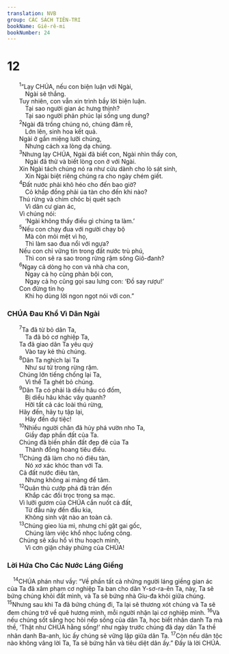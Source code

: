 ```yaml
---
translation: NVB
group: CÁC SÁCH TIÊN-TRI
bookName: Giê-rê-mi 
bookNumber: 24
---
```


<div class="title"><h1>12</h1></div>
<span class="verse gie_12_1">  <sup>1</sup>“Lạy CHÚA, nếu con biện luận với Ngài, <br/>   Ngài sẽ thắng. <br/>  Tuy nhiên, con vẫn xin trình bầy lời biện luận. <br/>   Tại sao người gian ác hưng thịnh? <br/>   Tại sao người phản phúc lại sống ung dung? <br/></span>
<span class="verse gie_12_2">  <sup>2</sup>Ngài đã trồng chúng nó, chúng đâm rễ, <br/>   Lớn lên, sinh hoa kết quả. <br/>  Ngài ở gần miệng lưỡi chúng, <br/>   Nhưng cách xa lòng dạ chúng. <br/></span>
<span class="verse gie_12_3">  <sup>3</sup>Nhưng lạy CHÚA, Ngài đã biết con, Ngài nhìn thấy con, <br/>   Ngài đã thử và biết lòng con ở với Ngài. <br/>  Xin Ngài tách chúng nó ra như cừu dành cho lò sát sinh, <br/>   Xin Ngài biệt riêng chúng ra cho ngày chém giết. <br/></span>
<span class="verse gie_12_4">  <sup>4</sup>Đất nước phải khô héo cho đến bao giờ? <br/>   Cỏ khắp đồng phải úa tàn cho đến khi nào? <br/>  Thú rừng và chim chóc bị quét sạch <br/>   Vì dân cư gian ác, <br/>  Vì chúng nói: <br/>   ‘Ngài không thấy điều gì chúng ta làm.’ <br/></span>
<span class="verse gie_12_5">  <sup>5</sup>Nếu con chạy đua với người chạy bộ <br/>   Mà còn mỏi mệt vì họ, <br/>   Thì làm sao đua nổi với ngựa? <br/>  Nếu con chỉ vững tin trong đất nước trù phú, <br/>   Thì con sẽ ra sao trong rừng rậm sông Giô-đanh? <br/></span>
<span class="verse gie_12_6">  <sup>6</sup>Ngay cả dòng họ con và nhà cha con, <br/>   Ngay cả họ cũng phản bội con, <br/>   Ngay cả họ cũng gọi sau lưng con: ‘Đồ say rượu!’ <br/>  Con đừng tin họ <br/>   Khi họ dùng lời ngon ngọt nói với con.” <br/></span>
<div class="title"><h3> CHÚA Đau Khổ Vì Dân Ngài </h3></div>
<span class="verse gie_12_7">  <sup>7</sup>Ta đã từ bỏ dân Ta, <br/>   Ta đã bỏ cơ nghiệp Ta, <br/>  Ta đã giao dân Ta yêu quý <br/>   Vào tay kẻ thù chúng. <br/></span>
<span class="verse gie_12_8">  <sup>8</sup>Dân Ta nghịch lại Ta <br/>   Như sư tử trong rừng rậm. <br/>  Chúng lớn tiếng chống lại Ta, <br/>   Vì thế Ta ghét bỏ chúng. <br/></span>
<span class="verse gie_12_9">  <sup>9</sup>Dân Ta có phải là diều hâu có đốm, <br/>   Bị diều hâu khác vây quanh? <br/>   Hỡi tất cả các loài thú rừng, <br/>  Hãy đến, hãy tụ tập lại, <br/>   Hãy đến dự tiệc! <br/></span>
<span class="verse gie_12_10">  <sup>10</sup>Nhiều người chăn đã hủy phá vườn nho Ta, <br/>   Giầy đạp phần đất của Ta. <br/>  Chúng đã biến phần đất đẹp đẽ của Ta <br/>   Thành đồng hoang tiêu điều. <br/></span>
<span class="verse gie_12_11">  <sup>11</sup>Chúng đã làm cho nó điêu tàn, <br/>   Nó xơ xác khóc than với Ta. <br/>  Cả đất nước điêu tàn, <br/>   Nhưng không ai màng để tâm. <br/></span>
<span class="verse gie_12_12">  <sup>12</sup>Quân thù cướp phá đã tràn đến <br/>   Khắp các đồi trọc trong sa mạc. <br/>  Vì lưỡi gươm của CHÚA cắn nuốt cả đất, <br/>   Từ đầu này đến đầu kia, <br/>   Không sinh vật nào an toàn cả. <br/></span>
<span class="verse gie_12_13">  <sup>13</sup>Chúng gieo lúa mì, nhưng chỉ gặt gai gốc, <br/>   Chúng làm việc khổ nhọc luống công. <br/>  Chúng sẽ xấu hổ vì thu hoạch mình, <br/>   Vì cơn giận cháy phừng của CHÚA! <br/></span>
<div class="title"><h3>Lời Hứa Cho Các Nước Láng Giềng </h3></div>
<span class="verse gie_12_14"> <sup>14</sup>CHÚA phán như vầy: “Về phần tất cả những người láng giềng gian ác của Ta đã xâm phạm cơ nghiệp Ta ban cho dân Y-sơ-ra-ên Ta, này, Ta sẽ bứng chúng khỏi đất mình, và Ta sẽ bứng nhà Giu-đa khỏi giữa chúng. </span>
<span class="verse gie_12_15"><sup>15</sup>Nhưng sau khi Ta đã bứng chúng đi, Ta lại sẽ thương xót chúng và Ta sẽ đem chúng trở về quê hương mình, mỗi người nhận lại cơ nghiệp mình. </span>
<span class="verse gie_12_16"><sup>16</sup>Và nếu chúng sốt sắng học hỏi nếp sống của dân Ta, học biết nhân danh Ta mà thề, ‘Thật như CHÚA hằng sống!’ như ngày trước chúng đã dạy dân Ta thề nhân danh Ba-anh, lúc ấy chúng sẽ vững lập giữa dân Ta. </span>
<span class="verse gie_12_17"><sup>17</sup>Còn nếu dân tộc nào không vâng lời Ta, Ta sẽ bứng hẳn và tiêu diệt dân ấy.” Đấy là lời CHÚA. <br/></span>
